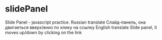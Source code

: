 # slidePanel 
Slide Panel - javascript practice.
Russian translate
Слайд-панель, она двигаеться вверх/вниз по клику на ссылку
English translate
Slide panel, it moves up/down by clicking on the link

